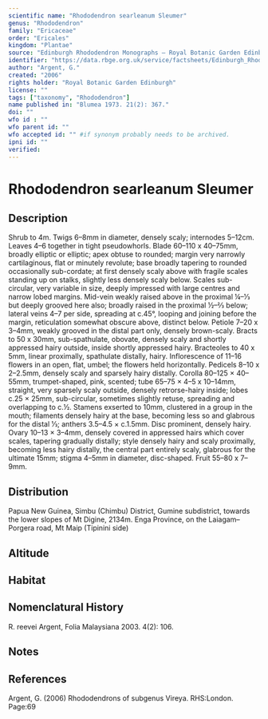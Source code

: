 ```yaml
---
scientific name: "Rhododendron searleanum Sleumer"
genus: "Rhododendron"
family: "Ericaceae"
order: "Ericales"
kingdom: "Plantae"
source: "Edinburgh Rhododendron Monographs – Royal Botanic Garden Edinburgh"
identifier: "https://data.rbge.org.uk/service/factsheets/Edinburgh_Rhododendron_Monographs.xhtml"
author: "Argent, G."
created: "2006"
rights holder: "Royal Botanic Garden Edinburgh"
license: ""
tags: ["taxonomy", "Rhododendron"]
name published in: "Blumea 1973. 21(2): 367."
doi: ""
wfo id : ""
wfo parent id: ""
wfo accepted id: "" #if synonym probably needs to be archived.                      
ipni id: ""
verified:
---
```


                       

# Rhododendron searleanum Sleumer

## Description
Shrub to 4m. Twigs 6–8mm in diameter, densely scaly; internodes 5–12cm. Leaves 4–6 together in tight pseudo­whorls. Blade 60–110 x 40–75mm, broadly elliptic or elliptic; apex obtuse to rounded; margin very narrowly cartilaginous, flat or minutely revolute; base broadly tapering to rounded occasionally sub-cordate; at first densely scaly above with fragile scales standing up on stalks, slightly less densely scaly below. Scales sub- circular, very variable in size, deeply impressed with large centres and narrow lobed margins. Mid-vein weakly raised above in the proximal ¼–1⁄3 but deeply grooved here also; broadly raised in the proximal ½–2⁄3 below; lateral veins 4–7 per side, spreading at c.45°, looping and joining before the margin, reticulation somewhat obscure above, distinct below. Petiole 7–20 x 3–4mm, weakly grooved in the distal part only, densely brown-scaly. Bracts to 50 x 30mm, sub-spathulate, obovate, densely scaly and shortly appressed hairy outside, inside shortly appressed hairy. Bracteoles to 40 x 5mm, linear proximally, spathulate distally, hairy. Inflorescence of 11–16 flowers in an open, flat, umbel; the flowers held horizontally. Pedicels 8–10 x 2–2.5mm, densely scaly and sparsely hairy distally. Corolla 80–125 × 40–55mm, trumpet-shaped, pink, scented; tube 65–75 × 4–5 x 10–14mm, straight, very sparsely scaly outside, densely retrorse-hairy inside; lobes c.25 × 25mm, sub-circular, sometimes slightly retuse, spreading and overlapping to c.½. Stamens exserted to 10mm, clustered in a group in the mouth; filaments densely hairy at the base, becoming less so and glabrous for the distal 1⁄3; anthers 3.5–4.5 × c.1.5mm. Disc prominent, densely hairy. Ovary 10–13 × 3–4mm, densely covered in appressed hairs which cover scales, tapering gradually distally; style densely hairy and scaly proximally, becoming less hairy distally, the central part entirely scaly, glabrous for the ultimate 15mm; stigma 4–5mm in diameter, disc-shaped. Fruit 55–80 x 7–9mm.

## Distribution
Papua New Guinea, Simbu (Chimbu) District, Gumine subdistrict, towards the lower slopes of Mt Digine, 2134m. Enga Province, on the Laiagam–Porgera road, Mt Maip (Tipinini side)

## Altitude


## Habitat


## Nomenclatural History
R. reevei Argent, Folia Malaysiana 2003. 4(2): 106.
                       
## Notes


## References

Argent, G. (2006) Rhododendrons of subgenus Vireya. RHS:London. Page:69
